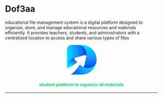 # Dof3aa

educational file management system is a digital platform designed to organize, store, and manage educational resources and materials efficiently. It provides teachers, students, and administrators with a centralized location to access and share various types of files

<div align="center">
<a href="./Website/assets/images/logo.png">
    <img height="100" src="./Website/assets/images/logo.png"><a>
    <br>
    <H4 style="color:#07dd63;">student platform to organize all materials

</H4>
    <hr>

</div>
